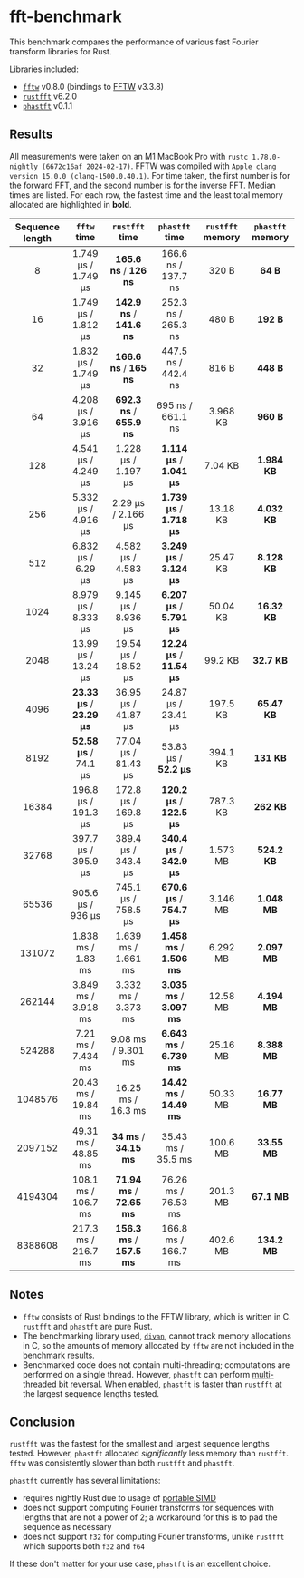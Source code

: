 # fft-benchmark

This benchmark compares the performance of various fast Fourier transform libraries for Rust.

Libraries included:
- [`fftw`](https://crates.io/crates/fftw) v0.8.0 (bindings to [FFTW](http://www.fftw.org) v3.3.8)
- [`rustfft`](https://crates.io/crates/rustfft) v6.2.0
- [`phastft`](https://crates.io/crates/phastft) v0.1.1

## Results

All measurements were taken on an M1 MacBook Pro with `rustc 1.78.0-nightly (6672c16af 2024-02-17)`. FFTW was compiled with `Apple clang version 15.0.0 (clang-1500.0.40.1)`. For time taken, the first number is for the forward FFT, and the second number is for the inverse FFT. Median times are listed. For each row, the fastest time and the least total memory allocated are highlighted in **bold**.

| Sequence length |         `fftw` time         |       `rustfft` time        |       `phastft` time        | `rustfft` memory | `phastft` memory |
| :-------------: | :-------------------------: | :-------------------------: | :-------------------------: | :--------------: | :--------------: |
|        8        |     1.749 μs / 1.749 μs     |  **165.6 ns** / **126 ns**  |     166.6 ns / 137.7 ns     |      320 B       |     **64 B**     |
|       16        |     1.749 μs / 1.812 μs     | **142.9 ns** / **141.6 ns** |     252.3 ns / 265.3 ns     |      480 B       |    **192 B**     |
|       32        |     1.832 μs / 1.749 μs     |  **166.6 ns** / **165 ns**  |     447.5 ns / 442.4 ns     |      816 B       |    **448 B**     |
|       64        |     4.208 μs / 3.916 μs     | **692.3 ns** / **655.9 ns** |      695 ns / 661.1 ns      |     3.968 KB     |    **960 B**     |
|       128       |     4.541 μs / 4.249 μs     |     1.228 μs / 1.197 μs     | **1.114 μs** / **1.041 μs** |     7.04 KB      |   **1.984 KB**   |
|       256       |     5.332 μs / 4.916 μs     |     2.29 μs / 2.166 μs      | **1.739 μs** / **1.718 μs** |     13.18 KB     |   **4.032 KB**   |
|       512       |     6.832 μs / 6.29 μs      |     4.582 μs / 4.583 μs     | **3.249 μs** / **3.124 μs** |     25.47 KB     |   **8.128 KB**   |
|      1024       |     8.979 μs / 8.333 μs     |     9.145 μs / 8.936 μs     | **6.207 μs** / **5.791 μs** |     50.04 KB     |   **16.32 KB**   |
|      2048       |     13.99 μs / 13.24 μs     |     19.54 μs / 18.52 μs     | **12.24 μs** / **11.54 μs** |     99.2 KB      |   **32.7 KB**    |
|      4096       | **23.33 μs** / **23.29 μs** |     36.95 μs / 41.87 μs     |     24.87 μs / 23.41 μs     |     197.5 KB     |   **65.47 KB**   |
|      8192       |   **52.58 μs** / 74.1 μs    |     77.04 μs / 81.43 μs     |   53.83 μs / **52.2 μs**    |     394.1 KB     |    **131 KB**    |
|      16384      |     196.8 μs / 191.3 μs     |     172.8 μs / 169.8 μs     | **120.2 μs** / **122.5 μs** |     787.3 KB     |    **262 KB**    |
|      32768      |     397.7 μs / 395.9 μs     |     389.4 μs / 343.4 μs     | **340.4 μs** / **342.9 μs** |     1.573 MB     |   **524.2 KB**   |
|      65536      |      905.6 μs / 936 μs      |     745.1 μs / 758.5 μs     | **670.6 μs** / **754.7 μs** |     3.146 MB     |   **1.048 MB**   |
|     131072      |     1.838 ms / 1.83 ms      |     1.639 ms / 1.661 ms     | **1.458 ms** / **1.506 ms** |     6.292 MB     |   **2.097 MB**   |
|     262144      |     3.849 ms / 3.918 ms     |     3.332 ms / 3.373 ms     | **3.035 ms** / **3.097 ms** |     12.58 MB     |   **4.194 MB**   |
|     524288      |     7.21 ms / 7.434 ms      |     9.08 ms / 9.301 ms      | **6.643 ms** / **6.739 ms** |     25.16 MB     |   **8.388 MB**   |
|     1048576     |     20.43 ms / 19.84 ms     |     16.25 ms / 16.3 ms      | **14.42 ms** / **14.49 ms** |     50.33 MB     |   **16.77 MB**   |
|     2097152     |     49.31 ms / 48.85 ms     |  **34 ms** / **34.15 ms**   |     35.43 ms / 35.5 ms      |     100.6 MB     |   **33.55 MB**   |
|     4194304     |     108.1 ms / 106.7 ms     | **71.94 ms** / **72.65 ms** |     76.26 ms / 76.53 ms     |     201.3 MB     |   **67.1 MB**    |
|     8388608     |     217.3 ms / 216.7 ms     | **156.3 ms** / **157.5 ms** |     166.8 ms / 166.7 ms     |     402.6 MB     |   **134.2 MB**   |

## Notes

- `fftw` consists of Rust bindings to the FFTW library, which is written in C. `rustfft` and `phastft` are pure Rust.
- The benchmarking library used, [`divan`](https://crates.io/crates/divan), cannot track memory allocations in C, so the amounts of memory allocated by `fftw` are not included in the benchmark results.
- Benchmarked code does not contain multi-threading; computations are performed on a single thread. However, `phastft` can perform [multi-threaded bit reversal](https://docs.rs/phastft/0.1.1/phastft/options/struct.Options.html#structfield.multithreaded_bit_reversal). When enabled, `phastft` is faster than `rustfft` at the largest sequence lengths tested.

## Conclusion

`rustfft` was the fastest for the smallest and largest sequence lengths tested. However, `phastft` allocated *significantly* less memory than `rustfft`. `fftw` was consistently slower than both `rustfft` and `phastft`.

`phastft` currently has several limitations:
- requires nightly Rust due to usage of [portable SIMD](https://doc.rust-lang.org/1.76.0/std/simd/index.html)
- does not support computing Fourier transforms for sequences with lengths that are not a power of 2; a workaround for this is to pad the sequence as necessary
- does not support `f32` for computing Fourier transforms, unlike `rustfft` which supports both `f32` and `f64`

If these don't matter for your use case, `phastft` is an excellent choice.